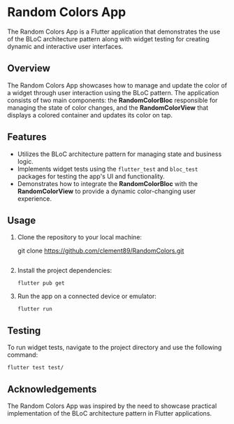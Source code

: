 # Random Colors App

The Random Colors App is a Flutter application that demonstrates the use of the BLoC architecture pattern along with widget testing for creating dynamic and interactive user interfaces.

## Overview

The Random Colors App showcases how to manage and update the color of a widget through user interaction using the BLoC pattern. The application consists of two main components: the **RandomColorBloc** responsible for managing the state of color changes, and the **RandomColorView** that displays a colored container and updates its color on tap.

## Features

- Utilizes the BLoC architecture pattern for managing state and business logic.
- Implements widget tests using the `flutter_test` and `bloc_test` packages for testing the app's UI and functionality.
- Demonstrates how to integrate the **RandomColorBloc** with the **RandomColorView** to provide a dynamic color-changing user experience.

## Usage

1. Clone the repository to your local machine:

   git clone https://github.com/clement89/RandomColors.git
   ```

2. Install the project dependencies:

   ```
   flutter pub get
   ```

3. Run the app on a connected device or emulator:

   ```
   flutter run
   ```

## Testing

To run widget tests, navigate to the project directory and use the following command:

```
flutter test test/
```
## Acknowledgements

The Random Colors App was inspired by the need to showcase practical implementation of the BLoC architecture pattern in Flutter applications.

